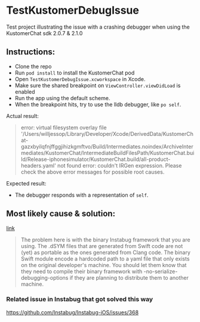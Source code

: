 # TestKustomerDebugIssue
Test project illustrating the issue with a crashing debugger when using the KustomerChat sdk 2.0.7 & 2.1.0

## Instructions:
- Clone the repo
- Run `pod install` to install the KustomerChat pod
- Open `TestKustomerDebugIssue.xcworkspace` in Xcode.
- Make sure the shared breakpoint on `ViewController.viewDidLoad` is enabled
- Run the app using the default scheme.
- When the breakpoint hits, try to use the lldb debugger, like `po self`.

Actual result:
> error: virtual filesystem overlay file '/Users/willjessop/Library/Developer/Xcode/DerivedData/KustomerChat-gazxbyilqfnjffggjihizkgmftvo/Build/Intermediates.noindex/ArchiveIntermediates/KustomerChat/IntermediateBuildFilesPath/KustomerChat.build/Release-iphonesimulator/KustomerChat.build/all-product-headers.yaml' not found
> error: couldn't IRGen expression. Please check the above error messages for possible root causes.

Expected result:
- The debugger responds with a representation of `self`.

## Most likely cause & solution:
[link](https://bugs.swift.org/browse/SR-12783?focusedCommentId=56540&page=com.atlassian.jira.plugin.system.issuetabpanels%3Acomment-tabpanel#comment-56540)

> The problem here is with the binary Instabug framework that you are using. The .dSYM files that are generated from Swift code are not (yet) as portable as the ones generated from Clang code. The binary Swift module encode a hardcoded path to a yaml file that only exists on the original developer's machine. You should let them know that they need to compile their binary framework with -no-serialize-debugging-options if they are planning to distribute them to another machine.

### Related issue in Instabug that got solved this way
https://github.com/Instabug/Instabug-iOS/issues/368
